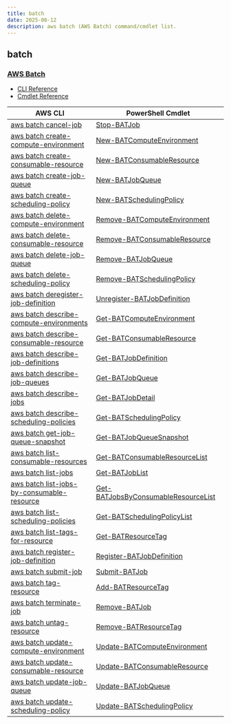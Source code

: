 ```yaml
---
title: batch
date: 2025-06-12
description: aws batch (AWS Batch) command/cmdlet list.
---
```


## batch

### [AWS Batch](https://aws.amazon.com/batch/)

* [CLI Reference](https://awscli.amazonaws.com/v2/documentation/api/latest/reference/batch/index.html)
* [Cmdlet Reference](https://docs.aws.amazon.com/powershell/latest/reference/items/AWS_Batch_cmdlets.html)

|AWS CLI|PowerShell Cmdlet|
|----|----|
|[aws batch cancel-job](https://awscli.amazonaws.com/v2/documentation/api/latest/reference/batch/cancel-job.html)|[Stop-BATJob](https://docs.aws.amazon.com/powershell/latest/reference/items/Stop-BATJob.html)|
|[aws batch create-compute-environment](https://awscli.amazonaws.com/v2/documentation/api/latest/reference/batch/create-compute-environment.html)|[New-BATComputeEnvironment](https://docs.aws.amazon.com/powershell/latest/reference/items/New-BATComputeEnvironment.html)|
|[aws batch create-consumable-resource](https://awscli.amazonaws.com/v2/documentation/api/latest/reference/batch/create-consumable-resource.html)|[New-BATConsumableResource](https://docs.aws.amazon.com/powershell/latest/reference/items/New-BATConsumableResource.html)|
|[aws batch create-job-queue](https://awscli.amazonaws.com/v2/documentation/api/latest/reference/batch/create-job-queue.html)|[New-BATJobQueue](https://docs.aws.amazon.com/powershell/latest/reference/items/New-BATJobQueue.html)|
|[aws batch create-scheduling-policy](https://awscli.amazonaws.com/v2/documentation/api/latest/reference/batch/create-scheduling-policy.html)|[New-BATSchedulingPolicy](https://docs.aws.amazon.com/powershell/latest/reference/items/New-BATSchedulingPolicy.html)|
|[aws batch delete-compute-environment](https://awscli.amazonaws.com/v2/documentation/api/latest/reference/batch/delete-compute-environment.html)|[Remove-BATComputeEnvironment](https://docs.aws.amazon.com/powershell/latest/reference/items/Remove-BATComputeEnvironment.html)|
|[aws batch delete-consumable-resource](https://awscli.amazonaws.com/v2/documentation/api/latest/reference/batch/delete-consumable-resource.html)|[Remove-BATConsumableResource](https://docs.aws.amazon.com/powershell/latest/reference/items/Remove-BATConsumableResource.html)|
|[aws batch delete-job-queue](https://awscli.amazonaws.com/v2/documentation/api/latest/reference/batch/delete-job-queue.html)|[Remove-BATJobQueue](https://docs.aws.amazon.com/powershell/latest/reference/items/Remove-BATJobQueue.html)|
|[aws batch delete-scheduling-policy](https://awscli.amazonaws.com/v2/documentation/api/latest/reference/batch/delete-scheduling-policy.html)|[Remove-BATSchedulingPolicy](https://docs.aws.amazon.com/powershell/latest/reference/items/Remove-BATSchedulingPolicy.html)|
|[aws batch deregister-job-definition](https://awscli.amazonaws.com/v2/documentation/api/latest/reference/batch/deregister-job-definition.html)|[Unregister-BATJobDefinition](https://docs.aws.amazon.com/powershell/latest/reference/items/Unregister-BATJobDefinition.html)|
|[aws batch describe-compute-environments](https://awscli.amazonaws.com/v2/documentation/api/latest/reference/batch/describe-compute-environments.html)|[Get-BATComputeEnvironment](https://docs.aws.amazon.com/powershell/latest/reference/items/Get-BATComputeEnvironment.html)|
|[aws batch describe-consumable-resource](https://awscli.amazonaws.com/v2/documentation/api/latest/reference/batch/describe-consumable-resource.html)|[Get-BATConsumableResource](https://docs.aws.amazon.com/powershell/latest/reference/items/Get-BATConsumableResource.html)|
|[aws batch describe-job-definitions](https://awscli.amazonaws.com/v2/documentation/api/latest/reference/batch/describe-job-definitions.html)|[Get-BATJobDefinition](https://docs.aws.amazon.com/powershell/latest/reference/items/Get-BATJobDefinition.html)|
|[aws batch describe-job-queues](https://awscli.amazonaws.com/v2/documentation/api/latest/reference/batch/describe-job-queues.html)|[Get-BATJobQueue](https://docs.aws.amazon.com/powershell/latest/reference/items/Get-BATJobQueue.html)|
|[aws batch describe-jobs](https://awscli.amazonaws.com/v2/documentation/api/latest/reference/batch/describe-jobs.html)|[Get-BATJobDetail](https://docs.aws.amazon.com/powershell/latest/reference/items/Get-BATJobDetail.html)|
|[aws batch describe-scheduling-policies](https://awscli.amazonaws.com/v2/documentation/api/latest/reference/batch/describe-scheduling-policies.html)|[Get-BATSchedulingPolicy](https://docs.aws.amazon.com/powershell/latest/reference/items/Get-BATSchedulingPolicy.html)|
|[aws batch get-job-queue-snapshot](https://awscli.amazonaws.com/v2/documentation/api/latest/reference/batch/get-job-queue-snapshot.html)|[Get-BATJobQueueSnapshot](https://docs.aws.amazon.com/powershell/latest/reference/items/Get-BATJobQueueSnapshot.html)|
|[aws batch list-consumable-resources](https://awscli.amazonaws.com/v2/documentation/api/latest/reference/batch/list-consumable-resources.html)|[Get-BATConsumableResourceList](https://docs.aws.amazon.com/powershell/latest/reference/items/Get-BATConsumableResourceList.html)|
|[aws batch list-jobs](https://awscli.amazonaws.com/v2/documentation/api/latest/reference/batch/list-jobs.html)|[Get-BATJobList](https://docs.aws.amazon.com/powershell/latest/reference/items/Get-BATJobList.html)|
|[aws batch list-jobs-by-consumable-resource](https://awscli.amazonaws.com/v2/documentation/api/latest/reference/batch/list-jobs-by-consumable-resource.html)|[Get-BATJobsByConsumableResourceList](https://docs.aws.amazon.com/powershell/latest/reference/items/Get-BATJobsByConsumableResourceList.html)|
|[aws batch list-scheduling-policies](https://awscli.amazonaws.com/v2/documentation/api/latest/reference/batch/list-scheduling-policies.html)|[Get-BATSchedulingPolicyList](https://docs.aws.amazon.com/powershell/latest/reference/items/Get-BATSchedulingPolicyList.html)|
|[aws batch list-tags-for-resource](https://awscli.amazonaws.com/v2/documentation/api/latest/reference/batch/list-tags-for-resource.html)|[Get-BATResourceTag](https://docs.aws.amazon.com/powershell/latest/reference/items/Get-BATResourceTag.html)|
|[aws batch register-job-definition](https://awscli.amazonaws.com/v2/documentation/api/latest/reference/batch/register-job-definition.html)|[Register-BATJobDefinition](https://docs.aws.amazon.com/powershell/latest/reference/items/Register-BATJobDefinition.html)|
|[aws batch submit-job](https://awscli.amazonaws.com/v2/documentation/api/latest/reference/batch/submit-job.html)|[Submit-BATJob](https://docs.aws.amazon.com/powershell/latest/reference/items/Submit-BATJob.html)|
|[aws batch tag-resource](https://awscli.amazonaws.com/v2/documentation/api/latest/reference/batch/tag-resource.html)|[Add-BATResourceTag](https://docs.aws.amazon.com/powershell/latest/reference/items/Add-BATResourceTag.html)|
|[aws batch terminate-job](https://awscli.amazonaws.com/v2/documentation/api/latest/reference/batch/terminate-job.html)|[Remove-BATJob](https://docs.aws.amazon.com/powershell/latest/reference/items/Remove-BATJob.html)|
|[aws batch untag-resource](https://awscli.amazonaws.com/v2/documentation/api/latest/reference/batch/untag-resource.html)|[Remove-BATResourceTag](https://docs.aws.amazon.com/powershell/latest/reference/items/Remove-BATResourceTag.html)|
|[aws batch update-compute-environment](https://awscli.amazonaws.com/v2/documentation/api/latest/reference/batch/update-compute-environment.html)|[Update-BATComputeEnvironment](https://docs.aws.amazon.com/powershell/latest/reference/items/Update-BATComputeEnvironment.html)|
|[aws batch update-consumable-resource](https://awscli.amazonaws.com/v2/documentation/api/latest/reference/batch/update-consumable-resource.html)|[Update-BATConsumableResource](https://docs.aws.amazon.com/powershell/latest/reference/items/Update-BATConsumableResource.html)|
|[aws batch update-job-queue](https://awscli.amazonaws.com/v2/documentation/api/latest/reference/batch/update-job-queue.html)|[Update-BATJobQueue](https://docs.aws.amazon.com/powershell/latest/reference/items/Update-BATJobQueue.html)|
|[aws batch update-scheduling-policy](https://awscli.amazonaws.com/v2/documentation/api/latest/reference/batch/update-scheduling-policy.html)|[Update-BATSchedulingPolicy](https://docs.aws.amazon.com/powershell/latest/reference/items/Update-BATSchedulingPolicy.html)|

